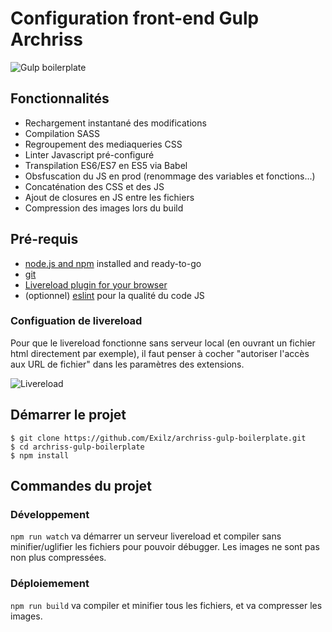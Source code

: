 # Configuration front-end Gulp Archriss

![Gulp boilerplate](http://i.imgur.com/ZxMhXG2.png)

## Fonctionnalités

* Rechargement instantané des modifications
* Compilation SASS
* Regroupement des mediaqueries CSS
* Linter Javascript pré-configuré
* Transpilation ES6/ES7 en ES5 via Babel
* Obsfuscation du JS en prod (renommage des variables et fonctions...)
* Concaténation des CSS et des JS
* Ajout de closures en JS entre les fichiers
* Compression des images lors du build

## Pré-requis

* [node.js and npm](https://nodejs.org/en/download/) installed and ready-to-go
* [git](https://git-scm.com/downloads)
* [Livereload plugin for your browser](http://livereload.com/extensions/)
* (optionnel) [eslint](http://eslint.org/) pour la qualité du code JS

### Configuation de livereload

Pour que le livereload fonctionne sans serveur local (en ouvrant un fichier html directement par exemple), il faut penser à cocher "autoriser l'accès aux URL de fichier" dans les paramètres des extensions.

![Livereload](https://puu.sh/r6enB/5bd567da38.png)

## Démarrer le projet

    $ git clone https://github.com/Exilz/archriss-gulp-boilerplate.git
    $ cd archriss-gulp-boilerplate
    $ npm install

## Commandes du projet

### Développement

`npm run watch` va démarrer un serveur livereload et compiler sans minifier/uglifier les fichiers pour pouvoir débugger. Les images ne sont pas non plus compressées.

### Déploiemement

`npm run build` va compiler et minifier tous les fichiers, et va compresser les images.